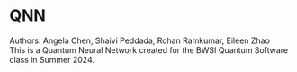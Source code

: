 # QNN
Authors: Angela Chen, Shaivi Peddada, Rohan Ramkumar, Eileen Zhao  
This is a Quantum Neural Network created for the BWSI Quantum Software class in Summer 2024.